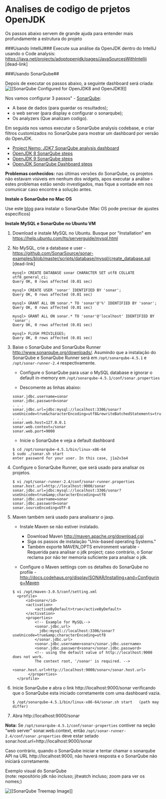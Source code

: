 # Analises de codigo de prjetos OpenJDK

Os passos abaixo servem de grande ajuda para entender mais profundamente a estrutura do projeto

###Usando IntelliJ###
Execute sua análise da OpenJDK dentro do IntelliJ usando o Code analysis:
https://java.net/projects/adoptopenjdk/pages/JavaSourcesWithIntellij [dead-link]


###Usando SonarQube##

Depois de executar os passos abaixo, a seguinte dashboard será criada:
![[[SonarQube Configured for OpenJDK8 and OpenJDK9]]](SonarQube-OpenJDK8-and-OpenJDK9.png)

Nos vamos configurar 3 passos"  - [SonarQube](http://docs.sonarqube.org/display/SONAR/Installing):
* A base de dados (para guardar os resultados);
* o web server (para display e configurar o sonarqube);
* Os analyzers (Que analizam codigo).

Em seguida nos vamos executar o SonarQube analysis codebase, e criar filtros customizados no SonarQube para mostrar um dashboard por versão do OpenJDK.
* [Project Nemo: JDK7 SonarQube analysis dashboard](http://nemo.sonarqube.org/dashboard/index/net.java.openjdk:jdk7)
* [OpenJDK 8 SonarQube steps](openjdk8_sonarqube_steps.md)
* [OpenJDK 9 SonarQube steps](openjdk9_sonarqube_steps.md)
* [OpenJDK SonarQube Dashboard steps](openjdk_sonarqube_dashboard_steps.md)

**Problemas conhecidos:** nas últimas versões do SonarQube, os projetos não estavam visiveis em nenhum dos widgets, apos executar a análise - estes problemas estão sendo investigados, mas fique a vontade em nos comunicar caso encontre a solução antes.

**Instale o SonarQube no Mac OS**

Use este [blog](https://neomatrix369.wordpress.com/2013/09/16/installing-sonarqube-formely-sonar-on-mac-os-x-mountain-lion-10-8-4/) para instalar o SonarQube (Mac OS pode precisar de ajustes especificos)

**Instale MySQL e SonarQube no Ubuntu VM**
1. Download e instale MySQL no Ubuntu. Busque por "Installation" em https://help.ubuntu.com/lts/serverguide/mysql.html

2. No MySQL, crie a database e user - https://github.com/SonarSource/sonar-examples/blob/master/scripts/database/mysql/create_database.sql [dead-link]

    ```
    mysql> CREATE DATABASE sonar CHARACTER SET utf8 COLLATE utf8_general_ci;
    Query OK, 0 rows affected (0.01 sec)

    mysql> CREATE USER 'sonar' IDENTIFIED BY 'sonar';
    Query OK, 0 rows affected (0.01 sec)

    mysql> GRANT ALL ON sonar.* TO 'sonar'@'%' IDENTIFIED BY 'sonar';
    Query OK, 0 rows affected (0.01 sec)

    mysql> GRANT ALL ON sonar.* TO 'sonar'@'localhost' IDENTIFIED BY 'sonar';
    Query OK, 0 rows affected (0.01 sec)

    mysql> FLUSH PRIVILEGES;
    Query OK, 0 rows affected (0.01 sec)
    ```

3. Baixe o  SonarQube and SonarQube Runner http://www.sonarqube.org/downloads/. Asumindo que a instalação do SonarQube e SonarQube Runner será em ```/opt/sonarqube-4.5.1``` e ```/opt/sonar-runner-2.4``` respectivamente.
    * Configure o SonarQube para usar o MySQL database e ignorar o default in-memory em ``` /opt/sonarqube-4.5.1/conf/sonar.properties ```

    * Descomente as linhas abaixo:
    ```
    sonar.jdbc.username=sonar
    sonar.jdbc.password=sonar
    . . .
    sonar.jdbc.url=jdbc:mysql://localhost:3306/sonar?useUnicode=true&characterEncoding=utf8&rewriteBatchedStatements=true&useConfigs=maxPerformance
    . . .
    sonar.web.host=127.0.0.1
    sonar.web.context=/sonar
    sonar.web.port=9000
    ```
    * Inicie o SonarQube e veja a default dashboard
    ```
    $ cd /opt/sonarqube-4.5.1/bin/linux-x86-64
    $ sudo ./sonar.sh start
    enter password for your user. In this case, j1a2v3a4
    ```

4. Configure o SonarQube Runner, que será usado para analisar os projetos.
    ```
    $ vi /opt/sonar-runner-2.4/conf/sonar-runner.properties
    sonar.host.url=http://localhost:9000/sonar
    sonar.jdbc.url=jdbc:mysql://localhost:3306/sonar?useUnicode=true&amp;characterEncoding=utf8
    sonar.jdbc.username=sonar
    sonar.jdbc.password=sonar
    sonar.sourceEncoding=UTF-8
    ```
5. Maven também será usado para analisarsr o jaxp.
    * Instale Maven se não estiver instalado.
        * Download Maven http://maven.apache.org/download.cgi
        * Siga os passos de instalação "Unix-based operating Systems."
        * Também exporte MAVEN_OPTS environment variable - Requerida para analisar o jdk project; caso contrário, o Sonar reclama por não ter memoria suficiente para analisar o jdk.

    * Configure o Maven settings com os detalhes do SonarQube no profile - http://docs.codehaus.org/display/SONAR/Installing+and+Configuring+Maven

    ```
    $ vi /opt/maven-3.0.5/conf/setting.xml
      <profile>
          <id>sonar</id>
          <activation>
              <activeByDefault>true</activeByDefault>
          </activation>
          <properties>
              <!-- Example for MySQL-->
              <sonar.jdbc.url>
                jdbc:mysql://localhost:3306/sonar?useUnicode=true&amp;characterEncoding=utf8
              </sonar.jdbc.url>
              <sonar.jdbc.username>sonar</sonar.jdbc.username>
              <sonar.jdbc.password>sonar</sonar.jdbc.password>
              <!-- using the default value of http://localhost:9000 does not work.
              The context root, '/sonar' is required. -->
              <sonar.host.url>http://localhost:9000/sonar</sonar.host.url>
           </properties>
      </profile>
    ```

6. Inicie SonarQube e abra o link http://localhost:9000/sonar verificando que o SonarQube esta iniciado corretamente com uma dashboard vazia.

    ```
    $ /opt/sonarqube-4.5.1/bin/linux-x86-64/sonar.sh start   (path may differ)
    ```
7. Abra http://localhost:9000/sonar

**Nota:** Se ```/opt/sonarqube-4.5.1/conf/sonar-properties``` contiver na seção “web server” sonar.web.context, então ```/opt/sonar-runner-2.4/conf/sonar.properties``` deve estar setado sonar.host.url=http://localhost:9000/sonar

Caso contrário, quando o SonarQube iniciar e tentar chamar o sonarqube API na URL http://localhost:9000, não haverá resposta e o SonarQube não iniciará corretamente.

Exemplo visual do SonarQube<br/>
(note: repositório jdk não incluso; jitwatch incluso; zoom para ver os nomes;)

![[[SonarQube Treemap Image]]](SonarQube-OpenJDK8-treemap.jpg)
